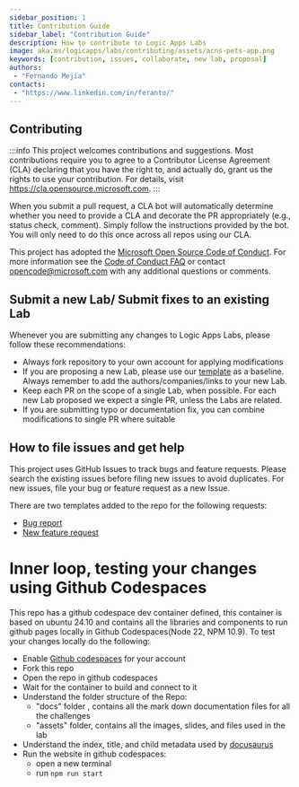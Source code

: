 ```yaml
---
sidebar_position: 1
title: Contribution Guide
sidebar_label: "Contribution Guide"
description: How to contribute to Logic Apps Labs
image: aka.ms/logicapps/labs/contributing/assets/acns-pets-app.png
keywords: [contribution, issues, collaborate, new lab, proposal]
authors:
 - "Fernando Mejia"
contacts:
 - "https://www.linkedin.com/in/feranto/"
---
```



## Contributing

:::info
This project welcomes contributions and suggestions.  Most contributions require you to agree to a
Contributor License Agreement (CLA) declaring that you have the right to, and actually do, grant us
the rights to use your contribution. For details, visit https://cla.opensource.microsoft.com.
:::


When you submit a pull request, a CLA bot will automatically determine whether you need to provide
a CLA and decorate the PR appropriately (e.g., status check, comment). Simply follow the instructions
provided by the bot. You will only need to do this once across all repos using our CLA.

This project has adopted the [Microsoft Open Source Code of Conduct](https://opensource.microsoft.com/codeofconduct/).
For more information see the [Code of Conduct FAQ](https://opensource.microsoft.com/codeofconduct/faq/) or
contact [opencode@microsoft.com](mailto:opencode@microsoft.com) with any additional questions or comments.

## Submit a new Lab/ Submit fixes to an existing Lab

Whenever you are submitting any changes to Logic Apps Labs, please follow these recommendations:

- Always fork repository to your own account for applying modifications
- If you are proposing a new Lab, please use our [template](template.md) as a baseline. Always remember to add the authors/companies/links to your new Lab.
- Keep each PR on the scope of a single Lab, when possible. For each new Lab proposed we expect a single PR, unless the Labs are related.
- If you are submitting typo or documentation fix, you can combine modifications to single PR where suitable


## How to file issues and get help  

This project uses GitHub Issues to track bugs and feature requests. Please search the existing 
issues before filing new issues to avoid duplicates.  For new issues, file your bug or 
feature request as a new Issue.

There are two templates added to the repo for the following requests:

- [Bug report](https://github.com/Azure-Samples/logicapps-labs/issues/new?template=bug_report.md)
- [New feature request](https://github.com/Azure-Samples/logicapps-labs/issues/new?template=feature_request.md) 



# Inner loop, testing your changes using Github Codespaces

This repo has a github codespace dev container defined, this container is based on ubuntu 24.10 and contains all the libraries and components to run github pages locally in Github Codespaces(Node 22, NPM 10.9). To test your changes locally do the following:

- Enable [Github codespaces](https://github.com/features/codespaces) for your account
- Fork this repo
- Open the repo in github codespaces
- Wait for the container to build and connect to it
- Understand the folder structure of the Repo:
    - "docs" folder , contains all the mark down documentation files for all the challenges
    - "assets" folder, contains all the images, slides, and files used in the lab
- Understand the index, title, and child metadata used by [docusaurus](https://docusaurus.io/) 
- Run the website in github codespaces:
    - open a new terminal 
    - run ``` npm run start ```